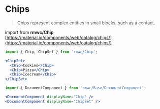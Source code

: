# Chips

> Chips represent complex entities in small blocks, such as a contact.

import from **rmwc/Chip**  
[https://material.io/components/web/catalog/chips/](https://material.io/components/web/catalog/chips/)

```jsx render
import { Chip, ChipSet } from 'rmwc/Chip';

<ChipSet>
  <Chip>Cookies</Chip>
  <Chip>Pizza</Chip>
  <Chip>Icecream</Chip>
</ChipSet>
```

```jsx renderOnly
import { DocumentComponent } from 'rmwc/Base/DocumentComponent';

<DocumentComponent displayName="Chip" />
<DocumentComponent displayName="ChipSet" />
```
